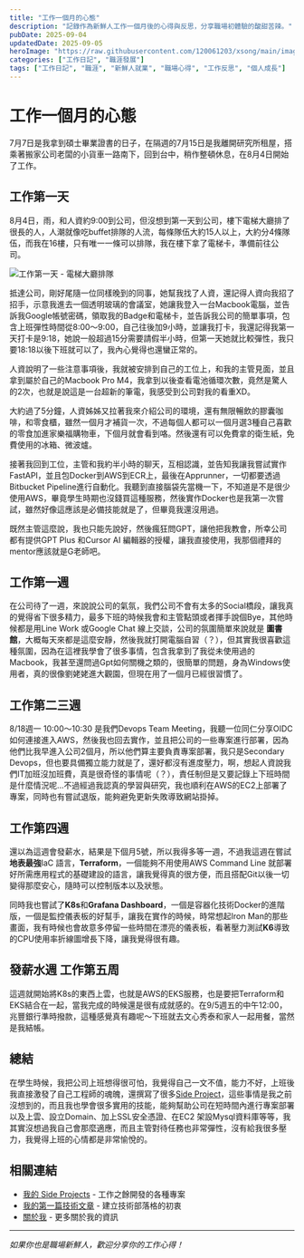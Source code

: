 ```yaml
---
title: "工作一個月的心態"
description: "記錄作為新鮮人工作一個月後的心得與反思，分享職場初體驗的酸甜苦辣。"
pubDate: 2025-09-04
updatedDate: 2025-09-05
heroImage: "https://raw.githubusercontent.com/120061203/xsong/main/images/work-one-month-reflection-1.png"
categories: ["工作日記", "職涯發展"]
tags: ["工作日記", "職涯", "新鮮人就業", "職場心得", "工作反思", "個人成長"]
---
```


# 工作一個月的心態

7月7日是我拿到碩士畢業證書的日子，在隔週的7月15日是我離開研究所租屋，搭乘著搬家公司老闆的小貨車一路南下，回到台中，稍作整頓休息，在8月4日開始了工作。

## 工作第一天
8月4日，雨，和人資約9:00到公司，但沒想到第一天到公司，樓下電梯大廳排了很長的人，人潮就像吃buffet排隊的人流，每條隊伍大約15人以上，大約分4條隊伍，而我在16樓，只有唯一一條可以排隊，我在樓下拿了電梯卡，準備前往公司。

![工作第一天 - 電梯大廳排隊](/blog/images/work-one-month-reflection/work-one-month-reflection-1.png)

抵達公司，剛好尾隨一位同樣晚到的同事，她幫我找了人資，還記得人資向我招了招手，示意我進去一個透明玻璃的會議室，她讓我登入一台Macbook電腦，並告訴我Google帳號密碼，領取我的Badge和電梯卡，並告訴我公司的簡單事項，包含上班彈性時間從8:00～9:00，自己往後加9小時，並讓我打卡，我還記得我第一天打卡是9:18，她說一般超過15分需要請假半小時，但第一天她就比較彈性，我只要18:18以後下班就可以了，我內心覺得也還蠻正常的。

人資說明了一些注意事項後，我就被安排到自己的工位上，和我的主管見面，並且拿到屬於自己的Macbook Pro M4，我拿到以後查看電池循環次數，竟然是驚人的2次，也就是說這是一台超新的筆電，我感受到公司對我的看重XD。

大約過了5分鐘，人資姊姊又拉著我來介紹公司的環境，還有無限暢飲的膠囊咖啡，和零食櫃，雖然一個月才補貨一次，不過每個人都可以一個月選3種自己喜歡的零食加進家樂福購物車，下個月就會看到咯。然後還有可以免費拿的衛生紙，免費使用的冰箱、微波爐。

接著我回到工位，主管和我約半小時的聊天，互相認識，並告知我讓我嘗試實作FastAPI，並且包Docker到AWS到ECR上，最後在Apprunner，一切都要透過Bitbucket Pipeline進行自動化。我聽到直接腦袋先當機一下，不知道是不是很少使用AWS，畢竟學生時期也沒錢買這種服務，然後實作Docker也是我第一次嘗試，雖然好像這應該是必備技能就是了，但畢竟我還沒用過。

既然主管這麼說，我也只能先說好，然後瘋狂問GPT，讓他把我教會，所幸公司都有提供GPT Plus 和Cursor AI 編輯器的授權，讓我直接使用，我那個禮拜的mentor應該就是G老師吧。


## 工作第一週

在公司待了一週，來說說公司的氣氛，我們公司不會有太多的Social橋段，讓我真的覺得省下很多精力，最多下班的時候我會和主管點頭或者揮手說個Bye，其他時候都是用Line Work 或Google Chat 線上交談，公司的氛圍簡單來說就是 **圖書館**，大概每天來都是這麼安靜，然後我就打開電腦自習（？），但其實我很喜歡這種氛圍，因為在這裡我學會了很多事情，包含我拿到了我從未使用過的Macbook，我甚至還問過Gpt如何關機之類的，很簡單的問題，身為Windows使用者，真的很像劉姥姥進大觀園，但現在用了一個月已經很習慣了。

## 工作第二三週

8/18週一 10:00～10:30 是我們Devops Team Meeting，我聽一位同仁分享OIDC如何連接進入AWS，然後我也回去實作，並且把公司的一些專案進行部署，因為他們比我早進入公司2個月，所以他們算主要負責專案部署，我只是Secondary Devops，但也要具備獨立能力就是了，還好都沒有進度壓力，啊，想起人資說我們IT加班沒加班費，真是很奇怪的事情呢（？），責任制但是又要記錄上下班時間是什麼情況呢...不過經過我認真的學習與研究，我也順利在AWS的EC2上部署了專案，同時也有嘗試退版，能夠避免更新失敗導致網站掛掉。

## 工作第四週

還以為這週會發薪水，結果是下個月5號，所以我得多等一週，不過我這週在嘗試**地表最強**IaC 語言，**Terraform**，一個能夠不用使用AWS Command Line 就部署好所需應用程式的基礎建設的語言，讓我覺得真的很方便，而且搭配Git以後一切變得那麼安心，隨時可以控制版本以及狀態。

同時我也嘗試了**K8s**和**Grafana Dashboard**，一個是容器化技術Docker的進階版，一個是監控儀表板的好幫手，讓我在實作的時候，時常想起Iron Man的那些畫面，我有時候也會故意多停留一些時間在漂亮的儀表板，看著壓力測試**K6**導致的CPU使用率折線圖增長下降，讓我覺得很有趣。

## 發薪水週 工作第五周

這週就開始將K8s的東西上雲，也就是AWS的EKS服務，也是要把Terraform和EKS結合在一起，當我完成的時候還是很有成就感的。在9/5週五的中午12:00，兆豐銀行準時撥款，這種感覺真有趣呢～下班就去文心秀泰和家人一起用餐，當然是我結帳。

## 總結

在學生時候，我把公司上班想得很可怕，我覺得自己一文不值，能力不好，上班後我直接激發了自己工程師的魂魄，還撰寫了很多[Side Project](https://xsong.us/projects)，這些事情是我之前沒想到的，而且我也學會很多實用的技能，能夠幫助公司在短時間內進行專案部署以及上雲、設立Domain、加上SSL安全憑證、在EC2 架設Mysql資料庫等等，我其實沒想過我自己會那麼適應，而且主管對待任務也非常彈性，沒有給我很多壓力，我覺得上班的心情都是非常愉悅的。

## 相關連結

- [我的 Side Projects](https://xsong.us/projects) - 工作之餘開發的各種專案
- [我的第一篇技術文章](/blog/my-first-article) - 建立技術部落格的初衷
- [關於我](https://xsong.us/about) - 更多關於我的資訊

---

*如果你也是職場新鮮人，歡迎分享你的工作心得！*

